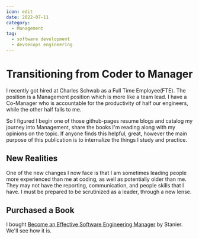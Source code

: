 ```yaml
---
icon: edit
date: 2022-07-11
category:
  - Management
tag:
  - software development
  - devsecops engineering
---
```


# Transitioning from Coder to Manager

I recently got hired at Charles Schwab as a Full Time Employee(FTE). The position is a Management position which is more like a team lead. I have a Co-Manager who is accountable for the productivity of half our engineers, while the other half falls to me.

So I figured I begin one of those github-pages resume blogs and catalog my journey into Management, share the books I'm reading along with my opinions on the topic. If anyone finds this helpful, great, however the main purpose of this publication is to internalize the things I study and practice.

## New Realities

One of the new changes I now face is that I am sometimes leading people more experienced than me at coding, as well as potentially older than me. They may not have the reporting, communication, and people skills that I have. I must be prepared to be scrutinized as a leader, through a new lense.

## Purchased a Book

I bought [Become an Effective Software Engineering Manager](https://www.amazon.com/Become-Effective-Software-Engineering-Manager/dp/1680507249) by Stanier. We'll see how it is.

